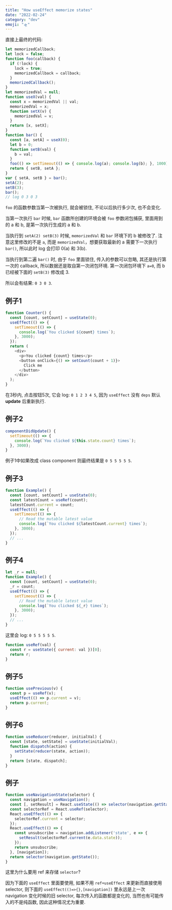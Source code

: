 ```yaml
---
title: "How useEffect memorize states"
date: "2022-02-24"
category: "dev"
emoji: "🛸"
---
```


直接上最终的代码:

```javascript
let memorizedCallback;
let lock = false;
function foo(callback) {
  if (!lock) {
    lock = true;
    memorizedCallback = callback;
  }
  memorizedCallback();
}
let memorizedVal = null;
function useX(val) {
  const x = memorizedVal || val;
  memorizedVal = x;
  function setX(v) {
    memorizedVal = v;
  }
  return [x, setX];
}
function bar() {
  const [a, setA] = useX(0);
  let b = 0;
  function setB(val) {
    b = val;
  }
  foo(() => setTimeout(() => { console.log(a); console.log(b); }, 1000));
  return { setB, setA };
}
var { setA, setB } = bar(); 
setA(2);
setB(3);
bar();
// log 0 3 0 3
```

`foo` 的函数参数当第一次被执行, 就会被锁住, 不论以后执行多少次, 也不会变化.

当第一次执行 `bar` 时候, `bar` 函数所创建的环境会被 `foo` 参数闭包捕获, 里面用到的 a 和 b, 是第一次执行生成的 a 和 b.

当执行到 `setA(2) setB(3)` 时候, `memorizedVal` 和 `bar` 环境下的 b 被修改了. 注意这里修改的不是 `a`, 而是 `memorizedVal`，想要获取最新的 a 需要下一次执行 `bar()`, 所以此时 log 会打印 0(a) 和 3(b).

当执行到第二遍 `bar()` 时, 由于 `foo` 里面锁住, 传入的参数可以忽略, 其还是执行第一次的 callback, 所以数据还是取自第一次闭包环境. 第一次闭包环境下 `a=0`, 而 b 已经被下面的 `setB(3)` 修改成 3.

所以会有结果: `0 3 0 3`.

## 例子1

```javascript
function Counter() {
  const [count, setCount] = useState(0);
  useEffect(() => {
    setTimeout(() => {
      console.log(`You clicked ${count} times`);
    }, 3000);
  });
  return (
    <div>
      <p>You clicked {count} times</p>
      <button onClick={() => setCount(count + 1)}>
        Click me
      </button>
    </div>
  );
}
```

在3秒内, 点击按钮5次, 它会 log: `0 1 2 3 4 5`, 因为 `useEffect` 没有 `deps` 默认 **update** 后重新执行.


## 例子2

```javascript
componentDidUpdate() {
  setTimeout(() => {
    console.log(`You clicked ${this.state.count} times`);
  }, 3000);
}
```

例子1中如果改成 class component 则最终结果是 `0 5 5 5 5 5`.

## 例子3

```javascript
function Example() {
  const [count, setCount] = useState(0);
  const latestCount = useRef(count);
  latestCount.current = count;
  useEffect(() => {
    setTimeout(() => {
      // Read the mutable latest value
      console.log(`You clicked ${latestCount.current} times`);
    }, 3000);
  });
  // ...
}
```

## 例子4

```javascript
let _r = null;
function Example() {
  const [count, setCount] = useState(0);
  _r = count;
  useEffect(() => {
    setTimeout(() => {
      // Read the mutable latest value
      console.log(`You clicked ${_r} times`);
    }, 3000);
  });
  // ...
}
```

这里会 log: `0 5 5 5 5 5`.

```javascript
function useRef(val) {
  const r = useState({ current: val })[0];
  return r;
}
```

## 例子5

```javascript
function usePrevious(v) {
  const p = useRef(v);
  useEffect(() => p.current = v);
  return p.current;
}
```

## 例子6

```javascript
function useReducer(reducer, initialVal) {
  const [state, setState] = useState(initialVal);
  function dispatch(action) {
    setState(reducer(state, action));
  }
  return [state, dispatch];
}
```

## 例子

```javascript
function useNavigationState(selector) {
  const navigation = useNavigation();
  const [, setResult] = React.useState(() => selector(navigation.getState()));
  const selectorRef = React.useRef(selector);
  React.useEffect(() => {
    selectorRef.current = selector;
  });
  React.useEffect(() => {
    const unsubscribe = navigation.addListener('state', e => {
      setResult(selectorRef.current(e.data.state));
    });
    return unsubscribe;
  }, [navigation]);
  return selector(navigation.getState());
}
```

这里为什么要用 ref 来存储 `selector`?

因为下面的 `useEffect` 里面要使用, 如果不用 `ref+useEffect` 来更新而直接使用 selector, 则下面的 `useEffect(()=>{},[navigation])` 里永远是上一次 navigation 变化时候的旧 selector, 每次传入的函数都是变化的, 当然也有可能传入的不是纯函数, 因此这种情况尤为重要.

